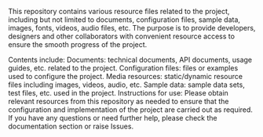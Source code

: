 This repository contains various resource files related to the project, including but not limited to documents, configuration files, sample data, images, fonts, videos, audio files, etc. The purpose is to provide developers, designers and other collaborators with convenient resource access to ensure the smooth progress of the project.

Contents include:
Documents: technical documents, API documents, usage guides, etc. related to the project.
Configuration files: files or examples used to configure the project.
Media resources: static/dynamic resource files including images, videos, audio, etc.
Sample data: sample data sets, test files, etc. used in the project.
Instructions for use:
Please obtain relevant resources from this repository as needed to ensure that the configuration and implementation of the project are carried out as required. If you have any questions or need further help, please check the documentation section or raise Issues.